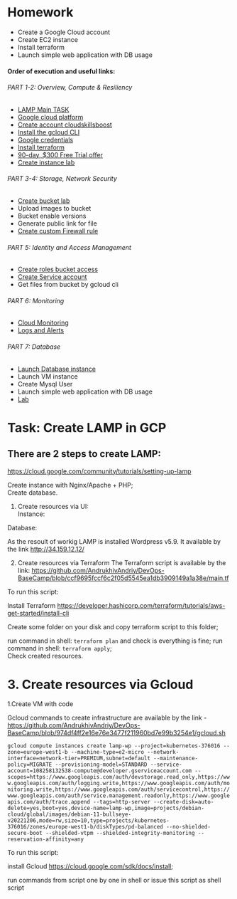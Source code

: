 # Homework

- Create a Google Cloud account
- Create EC2 instance
- Install terraform
- Launch simple web application with DB usage 

#### Order of execution and useful links:
###### PART 1-2: Overview, Compute & Resiliency
- [LAMP Main TASK](https://cloud.google.com/community/tutorials/setting-up-lamp)
- [Google cloud platform](https://cloud.google.com/docs/get-started)  
- [Create account cloudskillsboost](https://www.cloudskillsboost.google/) 
- [Install the gcloud CLI](https://cloud.google.com/sdk/docs/install)
- [Google credentials](https://cloud.google.com/docs/authentication/application-default-credentials)
- [Install terraform](https://developer.hashicorp.com/terraform/tutorials/aws-get-started/install-cli)
- [90-day, $300 Free Trial offer](https://cloud.google.com/free/docs/free-cloud-features#free-trial)
- [Create instance lab](https://www.cloudskillsboost.google/focuses/3563?parent=catalog)
###### PART 3-4: Storage, Network Security
- [Create bucket lab](https://www.cloudskillsboost.google/focuses/3483?catalog_rank=%7B%22rank%22%3A1%2C%22num_filters%22%3A0%2C%22has_search%22%3Atrue%7D&parent=catalog&search_id=20665614)
- Upload images to bucket
- Bucket enable versions
- Generate public link for file
- [Create custom Firewall rule](https://cloud.google.com/vpc/docs/using-firewalls)
###### PART 5: Identity and Access Management
- [Create roles bucket access](https://cloud.google.com/iam/docs/creating-custom-roles) 
- [Create Service account](https://cloud.google.com/iam/docs/creating-managing-service-accounts)
- Get files from bucket by gcloud cli
###### PART 6: Monitoring
- [Cloud Monitoring](https://www.cloudskillsboost.google/focuses/10599?catalog_rank=%7B%22rank%22%3A1%2C%22num_filters%22%3A0%2C%22has_search%22%3Atrue%7D&parent=catalog&search_id=20666030)
- [Logs and Alerts](https://www.cloudskillsboost.google/focuses/619?parent=catalog)
###### PART 7: Database
- [Launch Database instance](https://cloud.google.com/sql/docs/mysql/create-instance) 
- Launch VM instance 
- Create Mysql User
- Launch simple web application with DB usage 
- [Lab](https://www.cloudskillsboost.google/focuses/2802?parent=catalog)

# Task: Create LAMP in GCP

## There are 2 steps to create LAMP:

https://cloud.google.com/community/tutorials/setting-up-lamp

Create instance with Nginx/Apache + PHP;<br>
Create database.
1. Create resources via UI:<br>
Instance:

Database:

As the resoult of workig LAMP is installed Wordpress v5.9. It available by the link http://34.159.12.12/


2. Create resources via Terraform
The Terraform script is available by the link: https://github.com/AndrukhivAndriy/DevOps-BaseCamp/blob/ccf9695fccf6c2f05d5545ea1db3909149a1a38e/main.tf

To run this script:

Install Terraform https://developer.hashicorp.com/terraform/tutorials/aws-get-started/install-cli

Create some folder on your disk and copy terraform script to this folder;

run command in shell: `terraform plan` and check is everything is fine;
run command in shell: `terraform apply`;<br>
Check created resources.
# 3. Create resources via Gcloud

1.Create VM with code

Gcloud commands to create infrastructure are available by the link - https://github.com/AndrukhivAndriy/DevOps-BaseCamp/blob/974df4ff2e16e76e3477f211960bd7e99b3254e1/gcloud.sh

`gcloud compute instances create lamp-wp --project=kubernetes-376016 --zone=europe-west1-b --machine-type=e2-micro --network-interface=network-tier=PREMIUM,subnet=default --maintenance-policy=MIGRATE --provisioning-model=STANDARD --service-account=108258132538-compute@developer.gserviceaccount.com --scopes=https://www.googleapis.com/auth/devstorage.read_only,https://www.googleapis.com/auth/logging.write,https://www.googleapis.com/auth/monitoring.write,https://www.googleapis.com/auth/servicecontrol,https://www.googleapis.com/auth/service.management.readonly,https://www.googleapis.com/auth/trace.append --tags=http-server --create-disk=auto-delete=yes,boot=yes,device-name=lamp-wp,image=projects/debian-cloud/global/images/debian-11-bullseye-v20221206,mode=rw,size=10,type=projects/kubernetes-376016/zones/europe-west1-b/diskTypes/pd-balanced --no-shielded-secure-boot --shielded-vtpm --shielded-integrity-monitoring --reservation-affinity=any`

To run this script:

install Gcloud https://cloud.google.com/sdk/docs/install;

run commands from script one by one in shell or issue this script as shell script
